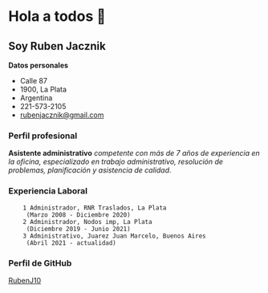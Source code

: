 # Hola a todos 👋

## Soy Ruben Jacznik

 **Datos personales**
 
- Calle 87
- 1900, La Plata
- Argentina
- 221-573-2105
- rubenjacznik@gmail.com 

 
### Perfil profesional 

 **Asistente administrativo** *competente con más de 7 años de experiencia en la oficina,
especializado en trabajo administrativo, resolución de problemas, planificación y
asistencia de calidad*.


### Experiencia Laboral 
        1 Administrador, RNR Traslados, La Plata
         (Marzo 2008 - Diciembre 2020)
        2 Administrador, Nodos imp, La Plata
         (Diciembre 2019 - Junio 2021)
        3 Administrativo, Juarez Juan Marcelo, Buenos Aires
         (Abril 2021 - actualidad)

### Perfil de GitHub
[RubenJ10](https://github.com/RubenJ10/RubenJ10)